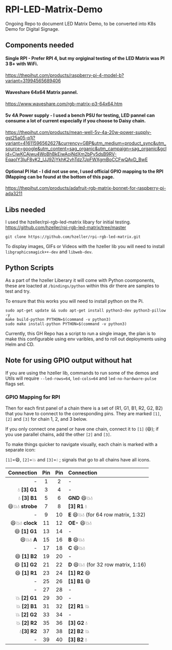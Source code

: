 # RPI-LED-Matrix-Demo

Ongoing Repo to document LED Matrix Demo, to be converted into K8s Demo for Digital Signage.

## Components needed
#### Single RPI - Prefer RPI 4, but my orgiginal testing of the LED Matrix was PI 3 B+ with WiFi.
https://thepihut.com/products/raspberry-pi-4-model-b?variant=31994565689406

#### Waveshare 64x64 Matrix pannel.
https://www.waveshare.com/rgb-matrix-p3-64x64.htm

#### 5v 4A Power supply - I used a bench PSU for testing, LED pannel can consume a lot of current especially if you choose to Daisy chain.
https://thepihut.com/products/mean-well-5v-4a-20w-power-supply-gst25a05-p1j?variant=41611596562627&currency=GBP&utm_medium=product_sync&utm_source=google&utm_content=sag_organic&utm_campaign=sag_organic&gclid=CjwKCAjwu4WoBhBkEiwAojNdXm2bPy5dsB9RV-EqaoIY3luF8vK2_lJJ9ZjYkhK2vhTdz7JpFWXgmBoCCFwQAvD_BwE

#### Optional PI Hat - I did not use one, I used official GPIO mapping to the RPI (Mapping can be found at the bottom of this page.
https://thepihut.com/products/adafruit-rgb-matrix-bonnet-for-raspberry-pi-ada3211

## Libs needed
I used the hzeller/rpi-rgb-led-matrix libary for initial testing.<br>
https://github.com/hzeller/rpi-rgb-led-matrix/tree/master

```shell
git clone https://github.com/hzeller/rpi-rgb-led-matrix.git
```

To display images, GIFs or Videos with the hzeller lib you will need to install `libgraphicsmagick++-dev` and `libweb-dev`.

## Python Scripts

As a part of the hzeller Liberary it will come with Python coomponents, these are loacted at `/bindings/python` within this dir there are samples to test and try.

To ensure that this works you will need to install python on the Pi.

```shell
sudo apt-get update && sudo apt-get install python3-dev python3-pillow -y
make build-python PYTHON=$(command -v python3)
sudo make install-python PYTHON=$(command -v python3)
```
Currently, this GH Repo has a script to run a single image, the plan is to make this configurable using env varibles, and to roll out deployments using Helm and CD.

## Note for using GPIO output without hat
If you are using the hzeller lib, commands to run some of the demos and Utils will require `--led-rows=64`, `led-cols=64` and `led-no-hardware-pulse` flags set.


### GPIO Mapping for RPI

Then for each first panel of a chain there is a set of
(R1, G1, B1, R2, G2, B2) that you have to connect to the corresponding pins.
They are marked `[1]`, `[2]` and `[3]` for chain 1, 2, and 3 below.

If you only connect one panel or have one chain, connect it to
`[1]` (:smile:); if you use parallel chains, add the other `[2]` and `[3]`.

To make things quicker to navigate visually, each chain is marked with a
separate icon:

`[1]`=:smile:, `[2]`=:boom: and `[3]`=:droplet: ; signals that go to all
chains have all icons.

|Connection                        | Pin | Pin |  Connection
|---------------------------------:|:---:|:---:|:-----------------------------
|                             -    |   1 |   2 | -
|             :droplet: **[3] G1** |   3 |   4 | -
|             :droplet: **[3] B1** |   5 |   6 | **GND** :smile::boom::droplet:
|:smile::boom::droplet: **strobe** |   7 |   8 | **[3] R1** :droplet:
|                              -   |   9 |  10 | **E**    :smile::boom::droplet: (for 64 row matrix, 1:32)
|:smile::boom::droplet: **clock**  |  11 |  12 | **OE-**  :smile::boom::droplet:
|              :smile:  **[1] G1** |  13 |  14 | -
|:smile::boom::droplet:      **A** |  15 |  16 | **B**    :smile::boom::droplet:
|                             -    |  17 |  18 | **C**    :smile::boom::droplet:
|              :smile:  **[1] B2** |  19 |  20 | -
|              :smile:  **[1] G2** |  21 |  22 | **D**    :smile::boom::droplet: (for 32 row matrix, 1:16)
|              :smile:  **[1] R1** |  23 |  24 | **[1] R2** :smile:
|                             -    |  25 |  26 | **[1] B1** :smile:
|                             -    |  27 |  28 | -
|              :boom:   **[2] G1** |  29 |  30 | -
|              :boom:   **[2] B1** |  31 |  32 | **[2] R1** :boom:
|              :boom:   **[2] G2** |  33 |  34 | -
|              :boom:   **[2] R2** |  35 |  36 | **[3] G2** :droplet:
|              :droplet:**[3] R2** |  37 |  38 | **[2] B2** :boom:
|                              -   |  39 |  40 | **[3] B2** :droplet:
